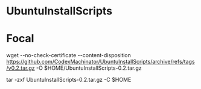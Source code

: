 # UbuntuInstallScripts

# Focal
wget --no-check-certificate --content-disposition https://github.com/CodexMachinator/UbuntuInstallScripts/archive/refs/tags/v0.2.tar.gz -O $HOME/UbuntuInstallScripts-0.2.tar.gz

tar -zxf UbuntuInstallScripts-0.2.tar.gz -C $HOME
